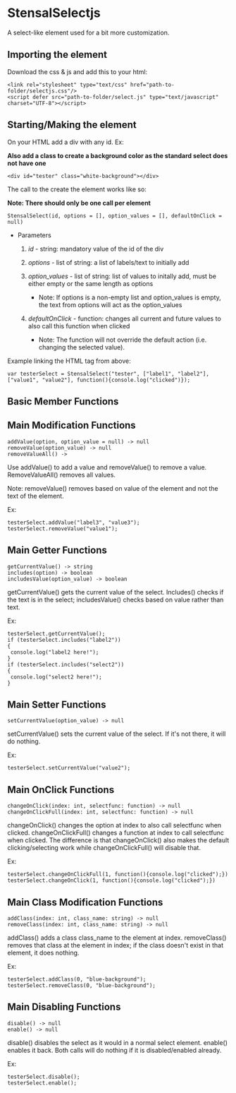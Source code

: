 # StensalSelectjs
 A select-like element used for a bit more customization.
## Importing the element
Download the css & js and add this to your html:
```
<link rel="stylesheet" type="text/css" href="path-to-folder/selectjs.css"/>
<script defer src="path-to-folder/select.js" type="text/javascript" charset="UTF-8"></script>
```
## Starting/Making the element
On your HTML add a div with any id. Ex:

**Also add a class to create a background color as the standard select does not have one**

```
<div id="tester" class="white-background"></div>
```


The call to the create the element works like so:

**Note: There should only be one call per element**
```
StensalSelect(id, options = [], option_values = [], defaultOnClick = null)
```
- Parameters

    1. *id* - string: mandatory value of the id of the div

    2. *options* - list of string: a list of labels/text to initially add

    3. *option_values* - list of string: list of values to initally add, must be either empty or the same length as options 
        - Note: If options is a non-empty list and option_values is empty, the text from options will act as the option_values
    4. *defaultOnClick* - function: changes all current and future values to also call this function when clicked
        - Note: The function will not override the default action (i.e. changing the selected value).

Example linking the HTML tag from above:
```
var testerSelect = StensalSelect("tester", ["label1", "label2"], ["value1", "value2"], function(){console.log("clicked")});
```

## Basic Member Functions

## Main Modification Functions
```
addValue(option, option_value = null) -> null
removeValue(option_value) -> null
removeValueAll() ->
```
Use addValue() to add a value and removeValue() to remove a value. RemoveValueAll() removes all values.

Note: removeValue() removes based on value of the element and not the text of the element.

Ex:
```
testerSelect.addValue("label3", "value3");
testerSelect.removeValue("value1");
```

## Main Getter Functions

```
getCurrentValue() -> string
includes(option) -> boolean
includesValue(option_value) -> boolean
```
getCurrentValue() gets the current value of the select. Includes() checks if the text is in the select; includesValue() checks based on value rather than text.

Ex:
```
testerSelect.getCurrentValue();
if (testerSelect.includes("label2"))
{
 console.log("label2 here!");
}
if (testerSelect.includes("select2"))
{
 console.log("select2 here!");
}
```

## Main Setter Functions

```
setCurrentValue(option_value) -> null
```
setCurrentValue() sets the current value of the select. If it's not there, it will do nothing.

Ex:
```
testerSelect.setCurrentValue("value2");
```

## Main OnClick Functions 

```
changeOnClick(index: int, selectfunc: function) -> null
changeOnClickFull(index: int, selectfunc: function) -> null
```
changeOnClick() changes the option at index to also call selectfunc when clicked. changeOnClickFull() changes a function at index to call selectfunc when clicked. The difference is that changeOnClick() also makes the default clicking/selecting work while changeOnClickFull() will disable that.

Ex:
```
testerSelect.changeOnClickFull(1, function(){console.log("clicked");})
testerSelect.changeOnClick(1, function(){console.log("clicked");})
```

## Main Class Modification Functions
```
addClass(index: int, class_name: string) -> null
removeClass(index: int, class_name: string) -> null
```
addClass() adds a class class_name to the element at index. removeClass() removes that class at the element in index; if the class doesn't exist in that element, it does nothing.

Ex:
```
testerSelect.addClass(0, "blue-background");
testerSelect.removeClass(0, "blue-background");
```

## Main Disabling Functions
```
disable() -> null
enable() -> null
```
disable() disables the select as it would in a normal select element. enable() enables it back. Both calls will do nothing if it is disabled/enabled already.

Ex:
```
testerSelect.disable();
testerSelect.enable();
```
